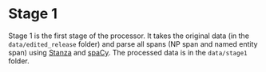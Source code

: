 # Stage 1

Stage 1 is the first stage of the processor. It takes the original data (in the `data/edited_release` folder) and 
parse all spans (NP span and named entity span) using [Stanza](https://stanfordnlp.github.io/stanza/) and 
[spaCy](https://spacy.io/). The processed data is in the `data/stage1` folder.